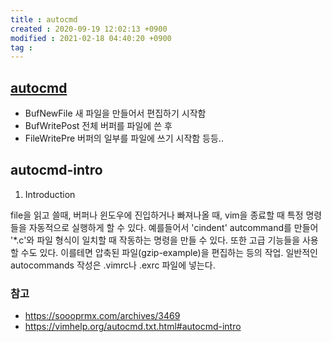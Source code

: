 ```yaml
---
title : autocmd
created : 2020-09-19 12:02:13 +0900
modified : 2021-02-18 04:40:20 +0900
tag : 
---
```

## [autocmd](autocmd.md)

-   BufNewFile 새 파일을 만들어서 편집하기 시작함
-   BufWritePost 전체 버퍼를 파일에 쓴 후
-   FileWritePre 버퍼의 일부를 파일에 쓰기 시작함
    등등..
    
## autocmd-intro
1. Introduction

file을 읽고 쓸때, 버퍼나 윈도우에 진입하거나 빠져나올 때, vim을 종료할 때 특정 명령들을 자동적으로 실행하게 할 수 있다. 예를들어서 'cindent' autcommand를 만들어 '*.c'와 파일 형식이 일치할 때 작동하는 명령을 만들 수 있다. 또한 고급 기능들을 사용할 수도 있다. 이를테면 압축된 파일(gzip-example)을 편집하는 등의 작업. 일반적인 autocommands 작성은 .vimrc나 .exrc 파일에 넣는다.

### 참고

-  https://soooprmx.com/archives/3469
-  https://vimhelp.org/autocmd.txt.html#autocmd-intro
